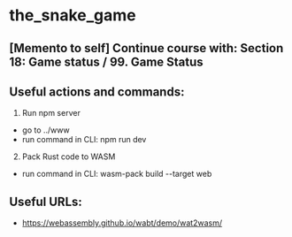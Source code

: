 # the_snake_game

## [Memento to self] Continue course with: Section 18: Game status / 99. Game Status

## Useful actions and commands:
1. Run npm server
- go to ../www
- run command in CLI: npm run dev

2. Pack Rust code to WASM
- run command in CLI: wasm-pack build --target web

## Useful URLs:
- https://webassembly.github.io/wabt/demo/wat2wasm/
